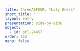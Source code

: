 ```yaml
---
title: threeASFOUR, *Lily Dress*
short_title: ' '
layout: entry
presentation: side-by-side
object:
  - id: ptl-24457
order: 452
menu: false
---
```

